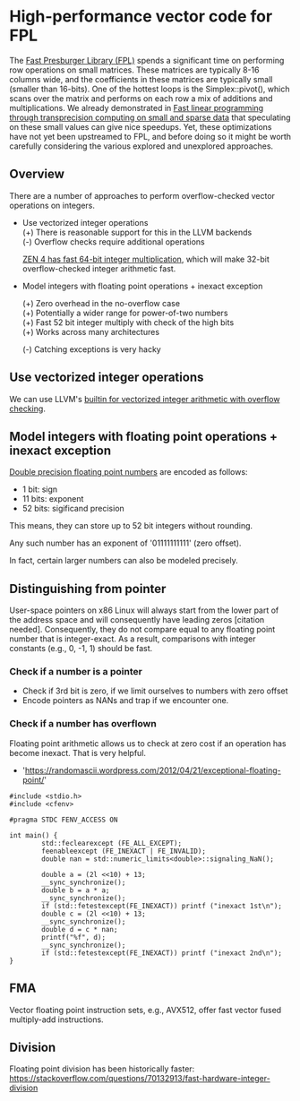 
# High-performance vector code for FPL

The [Fast Presburger Library (FPL)](https://grosser.science/FPL) spends a
significant time on performing row operations on small matrices. These
matrices are typically 8-16 columns wide, and the coefficients in these
matrices are typically small (smaller than 16-bits). One of the hottest
loops is the Simplex::pivot(), which scans over the matrix and performs
on each row a mix of additions and multiplications. We already demonstrated
in [Fast linear programming through transprecision computing on small and
sparse data](https://dl.acm.org/doi/10.1145/3428263) that speculating on
these small values can give nice speedups. Yet, these optimizations have
not yet been upstreamed to FPL, and before doing so it might be worth
carefully considering the various explored and unexplored approaches.

## Overview

There are a number of approaches to perform overflow-checked vector
operations on integers.

- Use vectorized integer operations  
  (+) There is reasonable support for this in the LLVM backends  
  (-) Overflow checks require additional operations

  [ZEN 4 has fast 64-bit integer
  multiplication](https://www.mersenneforum.org/showthread.php?p=614191), which will make
  32-bit overflow-checked integer arithmetic fast.  

- Model integers with floating point operations + inexact exception

  (+) Zero overhead in the no-overflow case  
  (+) Potentially a wider range for power-of-two numbers  
  (+) Fast 52 bit integer multiply with check of the high bits  
  (+) Works across many architectures

  (-) Catching exceptions is very hacky

## Use vectorized integer operations

We can use LLVM's [builtin for vectorized integer arithmetic with overflow
checking](https://llvm.org/docs/LangRef.html#arithmetic-with-overflow-intrinsics).


     
## Model integers with floating point operations + inexact exception

[Double precision floating point numbers](https://en.wikipedia.org/wiki/Double-precision_floating-point_format) are encoded as follows:

- 1 bit: sign
- 11 bits: exponent
- 52 bits: sigificand precision

This means, they can store up to 52 bit integers without rounding.

Any such number has an exponent of '01111111111' (zero offset).

In fact, certain larger numbers can also be modeled precisely.

## Distinguishing from pointer

User-space pointers on x86 Linux will always start from the lower part of the
address space and will consequently have leading zeros [citation needed].
Consequently, they do not compare equal to any floating point number that is
integer-exact. As a result, comparisons with integer constants (e.g., 0, -1, 1)
should be fast.

### Check if a number is a pointer

- Check if 3rd bit is zero, if we limit ourselves to numbers with zero offset
- Encode pointers as NANs and trap if we encounter one.

### Check if a number has overflown

Floating point arithmetic allows us to check at zero cost if an operation has become inexact. That is very helpful.

- 'https://randomascii.wordpress.com/2012/04/21/exceptional-floating-point/'

```
#include <stdio.h>
#include <cfenv>

#pragma STDC FENV_ACCESS ON

int main() {
        std::feclearexcept (FE_ALL_EXCEPT);
        feenableexcept (FE_INEXACT | FE_INVALID);
        double nan = std::numeric_limits<double>::signaling_NaN();

        double a = (2l <<10) + 13;
        __sync_synchronize();
        double b = a * a;
        __sync_synchronize();
        if (std::fetestexcept(FE_INEXACT)) printf ("inexact 1st\n");
        double c = (2l <<10) + 13;
        __sync_synchronize();
        double d = c * nan;
        printf("%f", d);
        __sync_synchronize();
        if (std::fetestexcept(FE_INEXACT)) printf ("inexact 2nd\n");
}

```

## FMA

Vector floating point instruction sets, e.g., AVX512, offer fast vector fused multiply-add instructions. 

## Division

Floating point division has been historically faster: 
https://stackoverflow.com/questions/70132913/fast-hardware-integer-division
